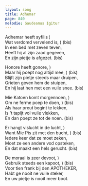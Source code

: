 ```yaml
---
layout: song
title: Adhemar
page: 840
melodie: Gaudeamus Igitur
---
```


Adhemar heeft syfilis		)  
Wat verdomd vervelend is,	) (bis)  
In een bed met zeven teven,  
Heeft hij al zijn zaad gegeven,  
En zijn pietje is afgezet. (bis)  

Honore heeft gonore,		)  
Maar hij poept nog altijd mee,	) (bis)  
Blijft zijn pietje steeds maar druipen,  
Grieten geven hem de stuipen,  
En hij laat hen met een vuile snee. (bis)  

Mie Katoen komt morgennoen,	)  
Om ne ferme poep te doen,	) (bis)  
Als haar preut begint te lekken,  
Is 't tapijt vol vuile vlekken,  
En dan poept ze tot de noen. (bis)  

Er hangt vislucht in de lucht,	)  
Want Mie Pis zit met den bucht,	) (bis)  
Iedere keer dat ze moet zeken,  
Moet ze een andere vod opsteken,  
En dat maakt een hels gerucht. (bis)  

De moraal is zeer devoot, 	)  
Gebruik steeds een kapoot,	) (bis)  
Voor tien frank bij den APOTHEKER,  
Habt ge nooit ne vuile steker,  
En uw pietje is nooit meer boot.  
